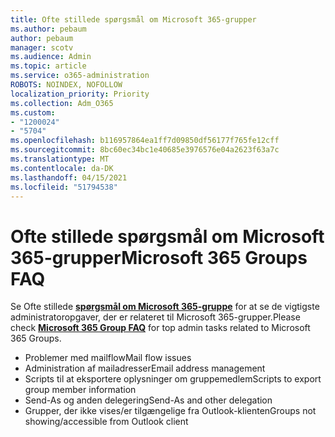```yaml
---
title: Ofte stillede spørgsmål om Microsoft 365-grupper
ms.author: pebaum
author: pebaum
manager: scotv
ms.audience: Admin
ms.topic: article
ms.service: o365-administration
ROBOTS: NOINDEX, NOFOLLOW
localization_priority: Priority
ms.collection: Adm_O365
ms.custom:
- "1200024"
- "5704"
ms.openlocfilehash: b116957864ea1ff7d09850df56177f765fe12cff
ms.sourcegitcommit: 8bc60ec34bc1e40685e3976576e04a2623f63a7c
ms.translationtype: MT
ms.contentlocale: da-DK
ms.lasthandoff: 04/15/2021
ms.locfileid: "51794538"
---
```

# <a name="microsoft-365-groups-faq"></a><span data-ttu-id="e2073-102">Ofte stillede spørgsmål om Microsoft 365-grupper</span><span class="sxs-lookup"><span data-stu-id="e2073-102">Microsoft 365 Groups FAQ</span></span>

<span data-ttu-id="e2073-103">Se Ofte stillede **[spørgsmål om Microsoft 365-gruppe](https://aka.ms/M365GroupsFAQ)** for at se de vigtigste administratoropgaver, der er relateret til Microsoft 365-grupper.</span><span class="sxs-lookup"><span data-stu-id="e2073-103">Please check **[Microsoft 365 Group FAQ](https://aka.ms/M365GroupsFAQ)** for top admin tasks related to Microsoft 365 Groups.</span></span>

- <span data-ttu-id="e2073-104">Problemer med mailflow</span><span class="sxs-lookup"><span data-stu-id="e2073-104">Mail flow issues</span></span>
- <span data-ttu-id="e2073-105">Administration af mailadresser</span><span class="sxs-lookup"><span data-stu-id="e2073-105">Email address management</span></span>
- <span data-ttu-id="e2073-106">Scripts til at eksportere oplysninger om gruppemedlem</span><span class="sxs-lookup"><span data-stu-id="e2073-106">Scripts to export group member information</span></span>
- <span data-ttu-id="e2073-107">Send-As og anden delegering</span><span class="sxs-lookup"><span data-stu-id="e2073-107">Send-As and other delegation</span></span>
- <span data-ttu-id="e2073-108">Grupper, der ikke vises/er tilgængelige fra Outlook-klienten</span><span class="sxs-lookup"><span data-stu-id="e2073-108">Groups not showing/accessible from Outlook client</span></span>